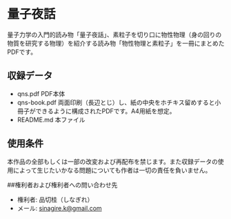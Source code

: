 # 量子夜話

量子力学の入門的読み物「量子夜話」、素粒子を切り口に物性物理（身の回りの物質を研究する物理）を紹介する読み物「物性物理と素粒子」を一冊にまとめたPDFです。

## 収録データ
- qns.pdf
PDF本体
- qns-book.pdf
両面印刷（長辺とじ）し、紙の中央をホチキス留めすると小冊子ができるように構成されたPDFです。A4用紙を想定。
- README.md
本ファイル

## 使用条件
本作品の全部もしくは一部の改変および再配布を禁じます。また収録データの使用によって生じたいかなる問題についても作者は一切の責任を負いません。

##権利者および権利者への問い合わせ先
- 権利者: 品切桂（しなぎれ）
- メール: sinagire.k@gmail.com

